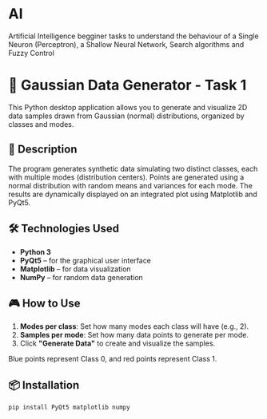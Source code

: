# AI
Artificial Intelligence begginer tasks to understand the behaviour of a Single Neuron (Perceptron), a Shallow Neural Network, Search algorithms and Fuzzy Control


# 🧪 Gaussian Data Generator - Task 1

This Python desktop application allows you to generate and visualize 2D data samples drawn from Gaussian (normal) distributions, organized by classes and modes.

## 📌 Description

The program generates synthetic data simulating two distinct classes, each with multiple modes (distribution centers). Points are generated using a normal distribution with random means and variances for each mode. The results are dynamically displayed on an integrated plot using Matplotlib and PyQt5.

## 🛠️ Technologies Used

- **Python 3**
- **PyQt5** – for the graphical user interface
- **Matplotlib** – for data visualization
- **NumPy** – for random data generation

## 🎮 How to Use

1. **Modes per class**: Set how many modes each class will have (e.g., 2).
2. **Samples per mode**: Set how many data points to generate per mode.
3. Click **"Generate Data"** to create and visualize the samples.

Blue points represent Class 0, and red points represent Class 1.

## 📦 Installation

```bash
pip install PyQt5 matplotlib numpy
